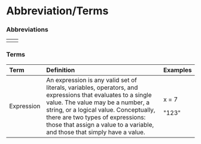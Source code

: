 # Abbreviation/Terms

### Abbreviations

|  |  |
| :--- | :--- |
|  |  |

### Terms

<table>
  <thead>
    <tr>
      <th style="text-align:left">Term</th>
      <th style="text-align:left">Definition</th>
      <th style="text-align:left">Examples</th>
    </tr>
  </thead>
  <tbody>
    <tr>
      <td style="text-align:left">Expression</td>
      <td style="text-align:left">An expression is any valid set of literals, variables, operators, and
        expressions that evaluates to a single value. The value may be a number,
        a string, or a logical value. Conceptually, there are two types of expressions:
        those that assign a value to a variable, and those that simply have a value.</td>
      <td
      style="text-align:left">
        <p>x = 7</p>
        <p>&quot;123&quot;</p>
        </td>
    </tr>
  </tbody>
</table>